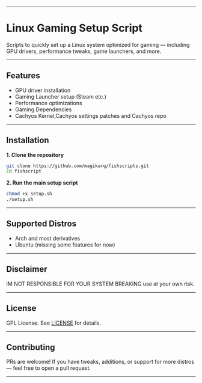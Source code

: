 
---

# Linux Gaming Setup Script

Scripts to quickly set up a Linux system optimized for gaming — including GPU drivers, performance tweaks, game launchers, and more.

---

## Features

* GPU driver installation
* Gaming Launcher setup (Steam etc.)
* Performance optimizations
* Gaming Dependencies
* Cachyos Kernel,Cachyos settings patches and Cachyos repo

---

## Installation

**1. Clone the repository**

```bash
git clone https://github.com/magikarq/fishscripts.git
cd fishscript
```

**2. Run the main setup script**

```bash
chmod +x setup.sh
./setup.sh
```

---

## Supported Distros

* Arch and most derivatives
* Ubuntu (missing some features for now)

---

## Disclaimer

IM NOT RESPONSIBLE FOR YOUR SYSTEM BREAKING use at your own risk.

---

## License

GPL License. See [LICENSE](./LICENSE) for details.

---

## Contributing

PRs are welcome! If you have tweaks, additions, or support for more distros — feel free to open a pull request.

---

